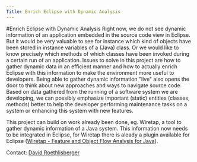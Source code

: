 ```yaml
---
Title: Enrich Eclipse with Dynamic Analysis
---
```

#Enrich Eclipse with Dynamic Analysis
Right now, we do not see dynamic information of an application embedded in the source code view in Eclipse. But it would be very valuable to see for instance which kind of objects have been stored in instance variables of a (Java) class. Or we would like to know precisely which methods of which classes have been invoked during a certain run of an application.
Issues to solve in this project are how to gather dynamic data in an efficient manner and how to actually enrich Eclipse with this information to make the environment more useful to developers. Being able to gather dynamic information "live" also opens the door to think about new approaches and ways to navigate source code. Based on data gathered from the running of a software system we are developing, we can possibly emphasize important (static) entities (classes, methods) better to help the developer performing maintenance tasks on a system or enhancing this system with new features. 

This project can build on work already been done, eg. Wiretap, a tool to gather dynamic information of a Java system. This information now needs to be integrated in Eclipse, for Wiretap there is aleady a plugin available for Eclipse ([Wiretap - Feature and Object Flow Analysis for Java](%base_url%/wiki/projects/archive/wiretapfeatureandobjectflowanalysisforjava)).

Contact: [David Roethlisberger](%base_url%/staff/davidroethlisberger)
